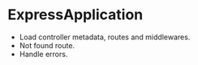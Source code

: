# ExpressApplication
- Load controller metadata, routes and middlewares.
- Not found route.
- Handle errors.